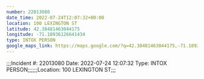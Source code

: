 ```yaml
---
number: 22013080
date_time: 2022-07-24T12:07:32+00:00
location: 100 LEXINGTON ST
latitude: 42.38481463044175
longitude: -71.18936126641434
type: INTOX PERSON
google_maps_link: https://maps.google.com/?q=42.38481463044175,-71.18936126641434
---
```


;;;Incident #: 22013080   Date: 2022-07-24 12:07:32    Type: INTOX PERSON;;;;;;Location: 100 LEXINGTON ST;;;
